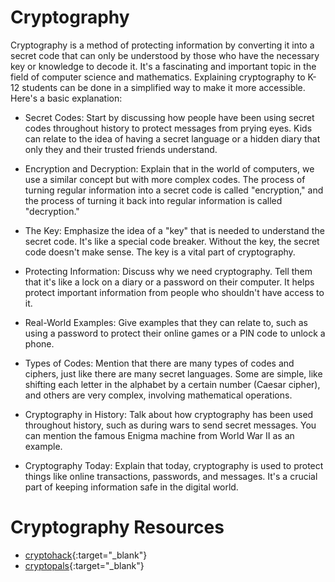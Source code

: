 # Cryptography

Cryptography is a method of protecting information by converting it into a secret code that can only be understood by those who have the necessary key or knowledge to decode it. It's a fascinating and important topic in the field of computer science and mathematics. Explaining cryptography to K-12 students can be done in a simplified way to make it more accessible. Here's a basic explanation:

- Secret Codes: Start by discussing how people have been using secret codes throughout history to protect messages from prying eyes. Kids can relate to the idea of having a secret language or a hidden diary that only they and their trusted friends understand.

- Encryption and Decryption: Explain that in the world of computers, we use a similar concept but with more complex codes. The process of turning regular information into a secret code is called "encryption," and the process of turning it back into regular information is called "decryption."

- The Key: Emphasize the idea of a "key" that is needed to understand the secret code. It's like a special code breaker. Without the key, the secret code doesn't make sense. The key is a vital part of cryptography.

- Protecting Information: Discuss why we need cryptography. Tell them that it's like a lock on a diary or a password on their computer. It helps protect important information from people who shouldn't have access to it.

- Real-World Examples: Give examples that they can relate to, such as using a password to protect their online games or a PIN code to unlock a phone.

- Types of Codes: Mention that there are many types of codes and ciphers, just like there are many secret languages. Some are simple, like shifting each letter in the alphabet by a certain number (Caesar cipher), and others are very complex, involving mathematical operations.

- Cryptography in History: Talk about how cryptography has been used throughout history, such as during wars to send secret messages. You can mention the famous Enigma machine from World War II as an example.

- Cryptography Today: Explain that today, cryptography is used to protect things like online transactions, passwords, and messages. It's a crucial part of keeping information safe in the digital world.

# Cryptography Resources
- [cryptohack](https://cryptohack.org/){:target="_blank"}
- [cryptopals](https://cryptopals.com/){:target="_blank"}